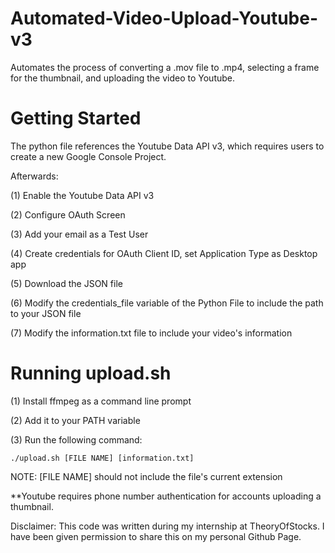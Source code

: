 # Automated-Video-Upload-Youtube-v3

Automates the process of converting a .mov file to .mp4, selecting a frame for the thumbnail, and uploading the video to Youtube.

# Getting Started

The python file references the Youtube Data API v3, which requires users to create a new Google Console Project. 

Afterwards:

(1) Enable the Youtube Data API v3

(2) Configure OAuth Screen

(3) Add your email as a Test User

(4) Create credentials for OAuth Client ID, set Application Type as Desktop app

(5) Download the JSON file

(6) Modify the credentials_file variable of the Python File to include the path to your JSON file

(7) Modify the information.txt file to include your video's information


# Running upload.sh

(1) Install ffmpeg as a command line prompt

(2) Add it to your PATH variable

(3) Run the following command:

````
./upload.sh [FILE NAME] [information.txt]
````

NOTE: [FILE NAME] should not include the file's current extension

**Youtube requires phone number authentication for accounts uploading a thumbnail. 

Disclaimer: This code was written during my internship at TheoryOfStocks. I have been given permission to share this on my personal Github Page. 
